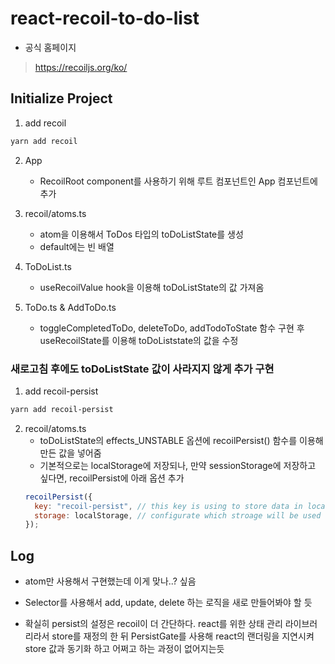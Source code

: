 # react-recoil-to-do-list

- 공식 홈페이지

> https://recoiljs.org/ko/

## Initialize Project

1. add recoil

```bash
yarn add recoil
```

2. App

   - RecoilRoot component를 사용하기 위해 루트 컴포넌트인 App 컴포넌트에 추가

3. recoil/atoms.ts

   - atom을 이용해서 ToDos 타입의 toDoListState를 생성
   - default에는 빈 배열

4. ToDoList.ts

   - useRecoilValue hook을 이용해 toDoListState의 값 가져옴

5. ToDo.ts & AddToDo.ts
   - toggleCompletedToDo, deleteToDo, addTodoToState 함수 구현 후 useRecoilState를 이용해 toDoListstate의 값을 수정

### 새로고침 후에도 toDoListState 값이 사라지지 않게 추가 구현

1. add recoil-persist

```bash
yarn add recoil-persist
```

2. recoil/atoms.ts
   - toDoListState의 effects_UNSTABLE 옵션에 recoilPersist() 함수를 이용해 만든 값을 넣어줌
   - 기본적으로는 localStorage에 저장되나, 만약 sessionStorage에 저장하고 싶다면, recoilPersist에 아래 옵션 추가
   ```javascript
   recoilPersist({
     key: "recoil-persist", // this key is using to store data in local storage
     storage: localStorage, // configurate which stroage will be used to store the data
   });
   ```

## Log

- atom만 사용해서 구현했는데 이게 맞나..? 싶음
- Selector를 사용해서 add, update, delete 하는 로직을 새로 만들어봐야 할 듯

- 확실히 persist의 설정은 recoil이 더 간단하다. react를 위한 상태 관리 라이브러리라서 store를 재정의 한 뒤 PersistGate를 사용해 react의 랜더링을 지연시켜 store 값과 동기화 하고 어쩌고 하는 과정이 없어지는듯
